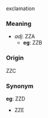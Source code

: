 exclamation
### Meaning
+ _adj_: ZZA
	+ __eg__: ZZB

### Origin

ZZC

### Synonym

__eg__: ZZD

+ ZZE


